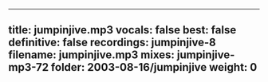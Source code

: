 
---
title: jumpinjive.mp3
vocals: false
best: false
definitive: false
recordings: jumpinjive-8
filename: jumpinjive.mp3
mixes: jumpinjive-mp3-72
folder: 2003-08-16/jumpinjive
weight: 0
---
